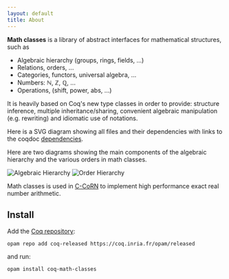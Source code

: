```yaml
---
layout: default
title: About
---
```


__Math classes__ is a library of abstract interfaces for mathematical
structures, such as

 - Algebraic hierarchy (groups, rings, fields, ...)
 - Relations, orders, ...
 - Categories, functors, universal algebra, ...
 - Numbers: ℕ, ℤ, ℚ, ...
 - Operations, (shift, power, abs, ...)

It is heavily based on Coq's new type classes in order to provide:
structure inference, multiple inheritance/sharing, convenient algebraic
manipulation (e.g. rewriting) and idiomatic use of notations.

Here is a SVG diagram showing all files and their dependencies with
links to the coqdoc
[dependencies](http://robbertkrebbers.nl/math-classes.svg).

Here are two diagrams showing the main components of the algebraic
hierarchy and the various orders in math classes.

![Algebraic Hierarchy](hierarchy.png)
![Order Hierarchy](orders.png)

Math classes is used in [C-CoRN](http://corn.cs.ru.nl) to implement high
performance exact real number arithmetic.

## Install
Add the [Coq repository](coq.io/opam/):

    opam repo add coq-released https://coq.inria.fr/opam/released

and run:

    opam install coq-math-classes
